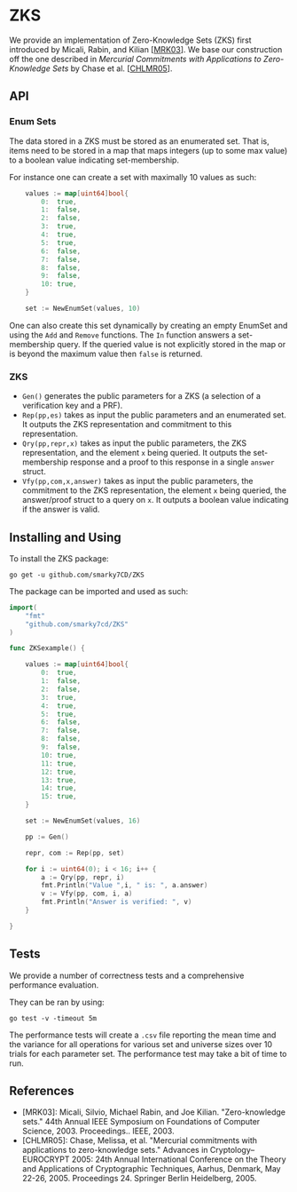 # ZKS

We provide an implementation of Zero-Knowledge Sets (ZKS) first introduced by Micali, Rabin, and Kilian [[MRK03](https://people.csail.mit.edu/silvio/Selected%20Scientific%20Papers/Zero%20Knowledge/Zero-Knowledge_Sets.pdf)]. We base our construction off the one described in *Mercurial Commitments with Applications to Zero-Knowledge Sets* by Chase et al. [[CHLMR05](https://cs.brown.edu/~mchase/papers/merc.pdf)].

## API

### Enum Sets

The data stored in a ZKS must be stored as an enumerated set. That is, items need to be stored in a map that maps integers (up to some max value) to a boolean value indicating set-membership.

For instance one can create a set with maximally 10 values as such:

```go
	values := map[uint64]bool{
		0:  true,
		1:  false,
		2:  false,
		3:  true,
		4:  true,
		5:  true,
		6:  false,
		7:  false,
		8:  false,
		9:  false,
		10: true,
    }

    set := NewEnumSet(values, 10)
```

One can also create this set dynamically by creating an empty EnumSet and using the `Add` and `Remove` functions. The `In` function answers a set-membership query. If the queried value is not explicitly stored in the map or is beyond the maximum value then `false` is returned.

### ZKS


- `Gen()` generates the public parameters for a ZKS (a selection of a verification key and a PRF).
- `Rep(pp,es)` takes as input the public parameters and an enumerated set. It outputs the ZKS representation and commitment to this representation. 
- `Qry(pp,repr,x)` takes as input the public parameters, the ZKS representation, and the element `x` being queried. It outputs the set-membership response and a proof to this response in a single `answer` struct. 
- `Vfy(pp,com,x,answer)` takes as input the public parameters, the commitment to the ZKS representation, the element `x` being queried, the answer/proof struct to a query on `x`. It outputs a boolean value indicating if the answer is valid.

## Installing and Using

To install the ZKS package:

```shell
go get -u github.com/smarky7CD/ZKS
```

The package can be imported and used as such:

```go
import(
    "fmt"
    "github.com/smarky7cd/ZKS"
)

func ZKSexample() {

	values := map[uint64]bool{
		0:  true,
		1:  false,
		2:  false,
		3:  true,
		4:  true,
		5:  true,
		6:  false,
		7:  false,
		8:  false,
		9:  false,
		10: true,
		11: true,
		12: true,
		13: true,
		14: true,
		15: true,
	}

	set := NewEnumSet(values, 16)

	pp := Gen()

	repr, com := Rep(pp, set)

	for i := uint64(0); i < 16; i++ {
		a := Qry(pp, repr, i)
        fmt.Println("Value ",i, " is: ", a.answer)
		v := Vfy(pp, com, i, a)
		fmt.Println("Answer is verified: ", v)
	}

}

```

## Tests 

We provide a number of correctness tests and a comprehensive performance evaluation.

They can be ran by using:

```shell
go test -v -timeout 5m
```

The performance tests will create a `.csv` file reporting the mean time and the variance for all operations for various set and universe sizes over 10 trials for each parameter set. The performance test may take a bit of time to run.

## References

- [MRK03]: Micali, Silvio, Michael Rabin, and Joe Kilian. "Zero-knowledge sets." 44th Annual IEEE Symposium on Foundations of Computer Science, 2003. Proceedings.. IEEE, 2003.
- [CHLMR05]: Chase, Melissa, et al. "Mercurial commitments with applications to zero-knowledge sets." Advances in Cryptology–EUROCRYPT 2005: 24th Annual International Conference on the Theory and Applications of Cryptographic Techniques, Aarhus, Denmark, May 22-26, 2005. Proceedings 24. Springer Berlin Heidelberg, 2005.
